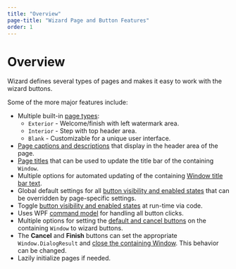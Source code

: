 ```yaml
---
title: "Overview"
page-title: "Wizard Page and Button Features"
order: 1
---
```

# Overview

Wizard defines several types of pages and makes it easy to work with the wizard buttons.

Some of the more major features include:

- Multiple built-in [page types](page-types.md):
  - `Exterior` - Welcome/finish with left watermark area.
  - `Interior` - Step with top header area.
  - `Blank` - Customizable for a unique user interface.
- [Page captions and descriptions](page-titles.md) that display in the header area of the page.
- [Page titles](page-titles.md) that can be used to update the title bar of the containing `Window`.
- Multiple options for automated updating of the containing [Window title bar text](page-titles.md).
- Global default settings for all [button visibility and enabled states](button-states.md) that can be overridden by page-specific settings.
- Toggle [button visibility and enabled states](button-states.md) at run-time via code.
- Uses WPF [command model](../navigation-features/command-model.md) for handling all button clicks.
- Multiple options for setting the [default and cancel buttons](window-default-cancel-buttons.md) on the containing `Window` to wizard buttons.
- The **Cancel** and **Finish** buttons can set the appropriate `Window.DialogResult` and [close the containing Window](window-close.md).  This behavior can be changed.
- Lazily initialize pages if needed.
